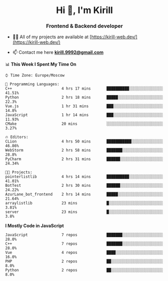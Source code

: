 <h1 align="center">Hi 👋, I'm Kirill</h1>
<h3 align="center">Frontend & Backend developer</h3>

- 👨‍💻 All of my projects are available at [https://kirill-web.dev/](https://kirill-web.dev/)

- 📫 Contact me here **kirill.9992@gmail.com**











<!--START_SECTION:waka-->
📊 **This Week I Spent My Time On** 

```text
⌚︎ Time Zone: Europe/Moscow

💬 Programming Languages: 
C++                      4 hrs 17 mins       ██████████░░░░░░░░░░░░░░░   41.51% 
Python                   2 hrs 18 mins       █████░░░░░░░░░░░░░░░░░░░░   22.3% 
Vue.js                   1 hr 31 mins        ███░░░░░░░░░░░░░░░░░░░░░░   14.8% 
JavaScript               1 hr 14 mins        ███░░░░░░░░░░░░░░░░░░░░░░   11.93% 
CMake                    20 mins             ░░░░░░░░░░░░░░░░░░░░░░░░░   3.27%

🔥 Editors: 
CLion                    4 hrs 50 mins       ███████████░░░░░░░░░░░░░░   46.86% 
WebStorm                 2 hrs 58 mins       ███████░░░░░░░░░░░░░░░░░░   28.8% 
PyCharm                  2 hrs 31 mins       ██████░░░░░░░░░░░░░░░░░░░   24.34%

🐱‍💻 Projects: 
pointerlistlib           4 hrs 14 mins       ██████████░░░░░░░░░░░░░░░   41.01% 
BotTest                  2 hrs 30 mins       ██████░░░░░░░░░░░░░░░░░░░   24.22% 
AzurLane_bot_frontend    2 hrs 14 mins       █████░░░░░░░░░░░░░░░░░░░░   21.64% 
arraylistlib             23 mins             █░░░░░░░░░░░░░░░░░░░░░░░░   3.81% 
server                   23 mins             █░░░░░░░░░░░░░░░░░░░░░░░░   3.8%

```

**I Mostly Code in JavaScript** 

```text
JavaScript               7 repos             ███████░░░░░░░░░░░░░░░░░░   28.0% 
C++                      7 repos             ███████░░░░░░░░░░░░░░░░░░   28.0% 
Vue                      4 repos             ████░░░░░░░░░░░░░░░░░░░░░   16.0% 
PHP                      2 repos             ██░░░░░░░░░░░░░░░░░░░░░░░   8.0% 
Python                   2 repos             ██░░░░░░░░░░░░░░░░░░░░░░░   8.0%

```



<!--END_SECTION:waka-->
